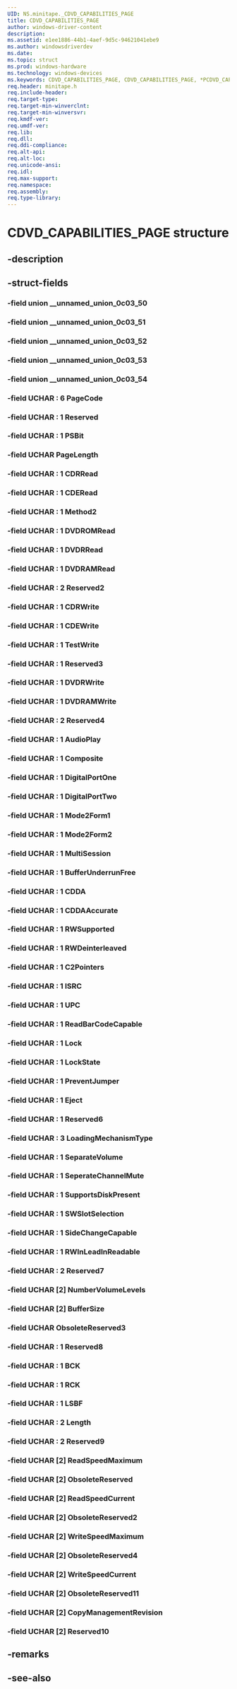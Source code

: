 ```yaml
---
UID: NS.minitape._CDVD_CAPABILITIES_PAGE
title: CDVD_CAPABILITIES_PAGE
author: windows-driver-content
description: 
ms.assetid: e1ee1886-44b1-4aef-9d5c-94621041ebe9
ms.author: windowsdriverdev
ms.date: 
ms.topic: struct
ms.prod: windows-hardware
ms.technology: windows-devices
ms.keywords: CDVD_CAPABILITIES_PAGE, CDVD_CAPABILITIES_PAGE, *PCDVD_CAPABILITIES_PAGE
req.header: minitape.h
req.include-header:
req.target-type:
req.target-min-winverclnt:
req.target-min-winversvr:
req.kmdf-ver:
req.umdf-ver:
req.lib:
req.dll:
req.ddi-compliance:
req.alt-api:
req.alt-loc:
req.unicode-ansi:
req.idl:
req.max-support:
req.namespace:
req.assembly:
req.type-library:
---
```


# CDVD_CAPABILITIES_PAGE structure

## -description



## -struct-fields

### -field union __unnamed_union_0c03_50			
 	
### -field union __unnamed_union_0c03_51			
 	
### -field union __unnamed_union_0c03_52			
 	
### -field union __unnamed_union_0c03_53			
 	
### -field union __unnamed_union_0c03_54			
 	
### -field UCHAR  : 6 PageCode			
 	
### -field UCHAR  : 1 Reserved			
 	
### -field UCHAR  : 1 PSBit			
 	
### -field UCHAR PageLength			
 	
### -field UCHAR  : 1 CDRRead			
 	
### -field UCHAR  : 1 CDERead			
 	
### -field UCHAR  : 1 Method2			
 	
### -field UCHAR  : 1 DVDROMRead			
 	
### -field UCHAR  : 1 DVDRRead			
 	
### -field UCHAR  : 1 DVDRAMRead			
 	
### -field UCHAR  : 2 Reserved2			
 	
### -field UCHAR  : 1 CDRWrite			
 	
### -field UCHAR  : 1 CDEWrite			
 	
### -field UCHAR  : 1 TestWrite			
 	
### -field UCHAR  : 1 Reserved3			
 	
### -field UCHAR  : 1 DVDRWrite			
 	
### -field UCHAR  : 1 DVDRAMWrite			
 	
### -field UCHAR  : 2 Reserved4			
 	
### -field UCHAR  : 1 AudioPlay			
 	
### -field UCHAR  : 1 Composite			
 	
### -field UCHAR  : 1 DigitalPortOne			
 	
### -field UCHAR  : 1 DigitalPortTwo			
 	
### -field UCHAR  : 1 Mode2Form1			
 	
### -field UCHAR  : 1 Mode2Form2			
 	
### -field UCHAR  : 1 MultiSession			
 	
### -field UCHAR  : 1 BufferUnderrunFree			
 	
### -field UCHAR  : 1 CDDA			
 	
### -field UCHAR  : 1 CDDAAccurate			
 	
### -field UCHAR  : 1 RWSupported			
 	
### -field UCHAR  : 1 RWDeinterleaved			
 	
### -field UCHAR  : 1 C2Pointers			
 	
### -field UCHAR  : 1 ISRC			
 	
### -field UCHAR  : 1 UPC			
 	
### -field UCHAR  : 1 ReadBarCodeCapable			
 	
### -field UCHAR  : 1 Lock			
 	
### -field UCHAR  : 1 LockState			
 	
### -field UCHAR  : 1 PreventJumper			
 	
### -field UCHAR  : 1 Eject			
 	
### -field UCHAR  : 1 Reserved6			
 	
### -field UCHAR  : 3 LoadingMechanismType			
 	
### -field UCHAR  : 1 SeparateVolume			
 	
### -field UCHAR  : 1 SeperateChannelMute			
 	
### -field UCHAR  : 1 SupportsDiskPresent			
 	
### -field UCHAR  : 1 SWSlotSelection			
 	
### -field UCHAR  : 1 SideChangeCapable			
 	
### -field UCHAR  : 1 RWInLeadInReadable			
 	
### -field UCHAR  : 2 Reserved7			
 	
### -field UCHAR [2] NumberVolumeLevels			
 	
### -field UCHAR [2] BufferSize			
 	
### -field UCHAR ObsoleteReserved3			
 	
### -field UCHAR  : 1 Reserved8			
 	
### -field UCHAR  : 1 BCK			
 	
### -field UCHAR  : 1 RCK			
 	
### -field UCHAR  : 1 LSBF			
 	
### -field UCHAR  : 2 Length			
 	
### -field UCHAR  : 2 Reserved9			
 	
### -field UCHAR [2] ReadSpeedMaximum			
 	
### -field UCHAR [2] ObsoleteReserved			
 	
### -field UCHAR [2] ReadSpeedCurrent			
 	
### -field UCHAR [2] ObsoleteReserved2			
 	
### -field UCHAR [2] WriteSpeedMaximum			
 	
### -field UCHAR [2] ObsoleteReserved4			
 	
### -field UCHAR [2] WriteSpeedCurrent			
 	
### -field UCHAR [2] ObsoleteReserved11			
 	
### -field UCHAR [2] CopyManagementRevision			
 	
### -field UCHAR [2] Reserved10			
 	
## -remarks

## -see-also
